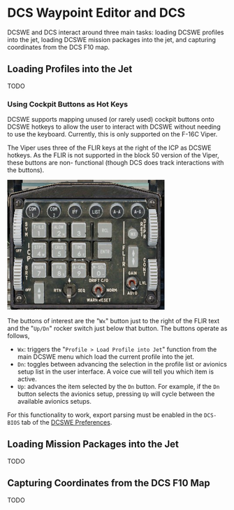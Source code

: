 # DCS Waypoint Editor and DCS

DCSWE and DCS interact around three main tasks: loading DCSWE profiles into the jet,
loading DCSWE mission packages into the jet, and capturing coordinates from the DCS F10
map.

## Loading Profiles into the Jet

TODO

### Using Cockpit Buttons as Hot Keys

DCSWE supports mapping unused (or rarely used) cockpit buttons onto DCSWE hotkeys to
allow the user to interact with DCSWE without needing to use the keyboard. Currently,
this is only supported on the F-16C Viper.

The Viper uses three of the FLIR keys at the right of the ICP as DCSWE hotkeys. As the
FLIR is not supported in the block 50 version of the Viper, these buttons are non-
functional (though DCS does track interactions with the buttons).

![F-16C Viper ICP](https://github.com/51st-Vfw/DCSWaypointEditor/blob/master/documentation/images/F16_ICP.jpg)

The buttons of interest are the "`Wx`" button just to the right of the FLIR text and
the "`Up/Dn`" rocker switch just below that button. The buttons operate as follows,

- `Wx`: triggers the "`Profile > Load Profile into Jet`" function from the main DCSWE
  menu which load the current profile into the jet.
- `Dn`: toggles between advancing the selection in the profile list or avionics setup
  list in the user interface. A voice cue will tell you which item is active.
- `Up`: advances the item selected by the `Dn` button. For example, if the `Dn` button
  selects the avionics setup, pressing `Up` will cycle between the available avionics
  setups.


For this functionality to work, export parsing must be enabled in the
`DCS-BIOS` tab of the
[DCSWE Preferences](https://github.com/51st-Vfw/DCSWaypointEditor/blob/master/documentation/Preferences.md).

## Loading Mission Packages into the Jet

TODO

## Capturing Coordinates from the DCS F10 Map

TODO